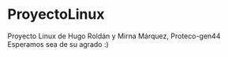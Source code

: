 # ProyectoLinux
Proyecto Linux de Hugo Roldán y Mirna Márquez, Proteco-gen44
Esperamos sea de su agrado :)
